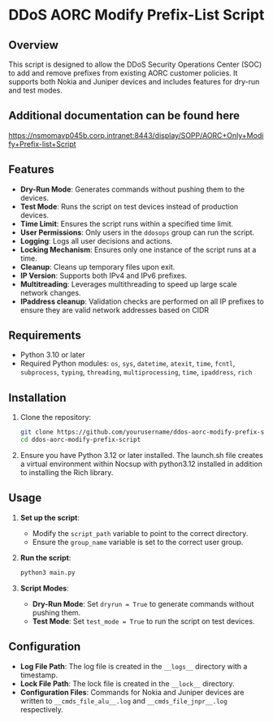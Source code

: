 # DDoS AORC Modify Prefix-List Script

## Overview

This script is designed to allow the DDoS Security Operations Center (SOC) to add and remove prefixes from existing AORC customer policies. It supports both Nokia and Juniper devices and includes features for dry-run and test modes.

## Additional documentation can be found here

https://nsmomavp045b.corp.intranet:8443/display/SOPP/AORC+Only+Modify+Prefix-list+Script

## Features

- **Dry-Run Mode**: Generates commands without pushing them to the devices.
- **Test Mode**: Runs the script on test devices instead of production devices.
- **Time Limit**: Ensures the script runs within a specified time limit.
- **User Permissions**: Only users in the `ddosops` group can run the script.
- **Logging**: Logs all user decisions and actions.
- **Locking Mechanism**: Ensures only one instance of the script runs at a time.
- **Cleanup**: Cleans up temporary files upon exit.
- **IP Version**: Supports both IPv4 and IPv6 prefixes.
- **Multitreading**: Leverages multithreading to speed up large scale network changes.
- **IPaddress cleanup**: Validation checks are performed on all IP prefixes to ensure they are valid network addresses based on CIDR

## Requirements

- Python 3.10 or later
- Required Python modules: `os`, `sys`, `datetime`, `atexit`, `time`, `fcntl`, `subprocess`, `typing`, `threading`, `multiprocessing`, `time`, `ipaddress`, `rich`

## Installation

1. Clone the repository:
    ```sh
    git clone https://github.com/yourusername/ddos-aorc-modify-prefix-script.git
    cd ddos-aorc-modify-prefix-script
    ```

2. Ensure you have Python 3.12 or later installed.
   The launch.sh file creates a virtual environment within Nocsup with python3.12 installed in addition to installing the Rich library.


## Usage

1. **Set up the script**:
    - Modify the `script_path` variable to point to the correct directory.
    - Ensure the `group_name` variable is set to the correct user group.

2. **Run the script**:
    ```sh
    python3 main.py
    ```

3. **Script Modes**:
    - **Dry-Run Mode**: Set `dryrun = True` to generate commands without pushing them.
    - **Test Mode**: Set `test_mode = True` to run the script on test devices.

## Configuration

- **Log File Path**: The log file is created in the `__logs__` directory with a timestamp.
- **Lock File Path**: The lock file is created in the `__lock__` directory.
- **Configuration Files**: Commands for Nokia and Juniper devices are written to `__cmds_file_alu__.log` and `__cmds_file_jnpr__.log` respectively.
